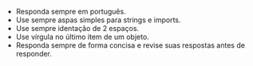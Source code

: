 - Responda sempre em português.
- Use sempre aspas simples para strings e imports.
- Use sempre identação de 2 espaços.
- Use vírgula no último item de um objeto.
- Responda sempre de forma concisa e revise suas respostas antes de responder.
